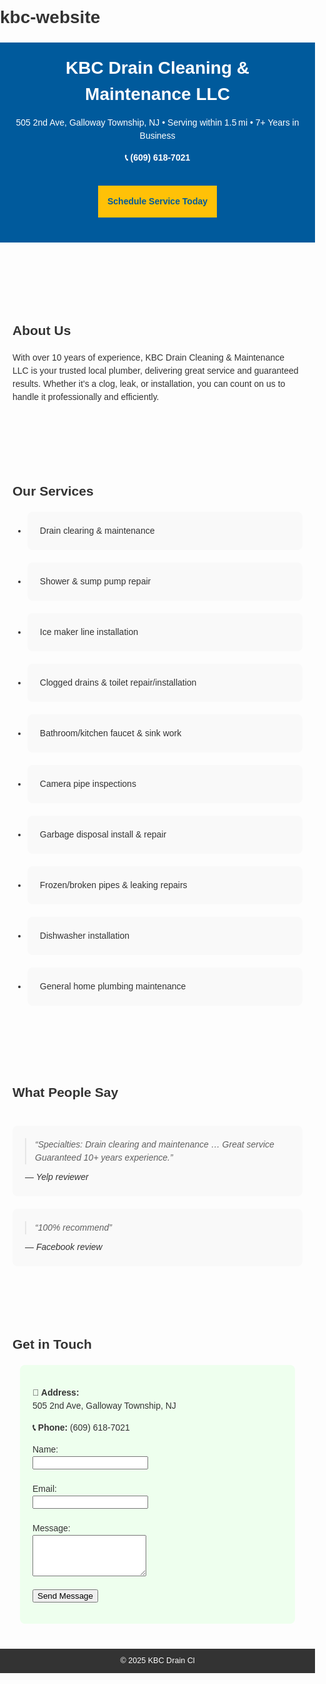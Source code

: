 # kbc-website
<!DOCTYPE html>
<html lang="en">
<head>
  <meta charset="UTF-8">
  <title>KBC Drain Cleaning & Maintenance LLC</title>
  <meta name="viewport" content="width=device-width, initial-scale=1.0">
  <style>
    body { font-family: Arial, sans-serif; margin:0; padding:0; line-height:1.5; color:#333; }
    header { background:#005a9c; color:white; padding:20px; text-align:center; }
    header h1 { margin:0; }
    .cta { background:#ffc107; color:#005a9c; padding:15px; margin:20px auto; display:inline-block; text-decoration:none; font-weight:bold; }
    section { padding:40px 20px; }
    .services, .testimonials { display:grid; grid-template-columns:repeat(auto-fit,minmax(300px,1fr)); gap:20px; }
    .services li, .test-card { background:#f9f9f9; padding:20px; border-radius:8px; }
    .test-card blockquote { margin:0 0 10px; font-style:italic; }
    .contact { background:#efe; padding:20px; border-radius:8px; max-width:400px; margin:0 auto; }
    footer { background:#333; color:white; text-align:center; padding:10px; font-size:0.9em; }
  </style>
</head>
<body>

<header>
  <h1>KBC Drain Cleaning & Maintenance LLC</h1>
  <p>505 2nd Ave, Galloway Township, NJ • Serving within 1.5 mi • 7+ Years in Business</p>
  <p><strong>📞 (609) 618‑7021</strong></p>
  <a href="#contact" class="cta">Schedule Service Today</a>
</header>

<section>
  <h2>About Us</h2>
  <p>With over 10 years of experience, KBC Drain Cleaning & Maintenance LLC is your trusted local plumber, delivering great service and guaranteed results. Whether it’s a clog, leak, or installation, you can count on us to handle it professionally and efficiently.</p>
</section>

<section>
  <h2>Our Services</h2>
  <ul class="services">
    <li>Drain clearing & maintenance</li>
    <li>Shower & sump pump repair</li>
    <li>Ice maker line installation</li>
    <li>Clogged drains & toilet repair/installation</li>
    <li>Bathroom/kitchen faucet & sink work</li>
    <li>Camera pipe inspections</li>
    <li>Garbage disposal install & repair</li>
    <li>Frozen/broken pipes & leaking repairs</li>
    <li>Dishwasher installation</li>
    <li>General home plumbing maintenance</li>
  </ul>
</section>

<section class="testimonials">
  <h2>What People Say</h2>
  <div class="test-card">
    <blockquote>“Specialties: Drain clearing and maintenance … Great service Guaranteed 10+ years experience.”</blockquote>
    <cite>— Yelp reviewer</cite>
  </div>
  <div class="test-card">
    <blockquote>“100% recommend”</blockquote>
    <cite>— Facebook review</cite>
  </div>
</section>

<section id="contact">
  <h2>Get in Touch</h2>
  <div class="contact">
    <p><strong>📍 Address:</strong><br>505 2nd Ave, Galloway Township, NJ</p>
    <p><strong>📞 Phone:</strong> (609) 618‑7021</p>
    <form action="#" method="POST">
      <label>Name:<br><input type="text" name="name" required></label><br><br>
      <label>Email:<br><input type="email" name="email" required></label><br><br>
      <label>Message:<br><textarea name="message" rows="4" required></textarea></label><br><br>
      <button type="submit">Send Message</button>
    </form>
  </div>
</section>

<footer>
  &copy; 2025 KBC Drain Cl
